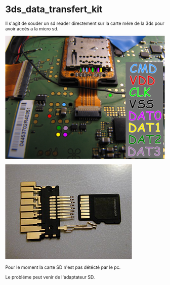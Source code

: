 # 3ds_data_transfert_kit

Il s'agit de souder un sd reader directement sur la carte mére de la 3ds pour avoir accés a la micro sd.

![N|Solid](https://raw.githubusercontent.com/SegFault42/3ds_data_transfert_kit/master/possible_pinout_sd.jpg?token=AI8y5OyDrdlZ0pCVYDhldVhePcRreeToks5YS0wVwA%3D%3D)


![N|Solid](https://raw.githubusercontent.com/SegFault42/3ds_data_transfert_kit/master/Inside_microSD_Adapter_Pins.jpg?token=AI8y5Ny2OfXg6pBdmR4gq-22EZCvJZTHks5YS0_qwA%3D%3D)

Pour le moment la carte SD n'est pas détécté par le pc. 

Le probléme peut venir de l'adaptateur SD. 
